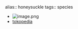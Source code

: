 alias:: honeysuckle
tags:: species

- ![image.png](https://peach-geographical-bat-397.mypinata.cloud/ipfs/QmVTRP2Q1sQNKySWNSXFKAKM4KMwHiPDKcHreo4fZo7pXP)
- [tokopedia](https://www.tokopedia.com/canaira/bibit-tanaman-hias-melati-belanda-chinese-honeysuckle?extParam=ivf%3Dfalse%26src%3Dsearch)